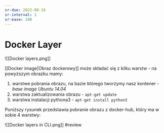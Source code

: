 ```yaml
---
sr-due: 2022-08-16
sr-interval: 1
sr-ease: 180
---
```


# Docker Layer
![[Docker layers.png]]

[[Docker image|Obraz dockerowy]] może składać się z kilku warstw - na powyższym obrazku mamy:
1. warstwe pobrania obrazu, na bazie którego tworzymy nasz kontener - *base image Ubuntu 14.04*
2. warstwa zaktualizowania obrazu - `apt-get update`
3. warstwa instalacji pythona3 - `apt-get install python3`

Poniższy rysunek przedstawia pobranie obrazu z docker-hub, który ma w sobie 4 warstwy:

![[Docker layers in CLI.png]]
#review
